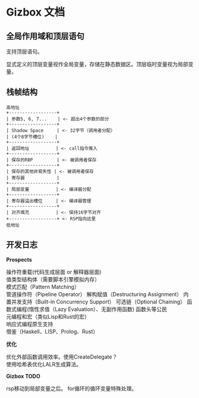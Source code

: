 # Gizbox 文档  

## 全局作用域和顶层语句    

支持顶层语句。  

显式定义的顶层变量视作全局变量，存储在静态数据区。顶层临时变量视为局部变量。     


## 栈帧结构  

```  
高地址
+------------------+
| 参数5, 6, 7...    | <- 超出4个参数的部分
+------------------+
| Shadow Space     | <- 32字节（调用者分配）
| (4个8字节槽位)    |
+------------------+
| 返回地址          | <- call指令推入
+------------------+
| 保存的RBP         | <- 被调用者保存
+------------------+
| 保存的其他非易失性 | <- 被调用者保存
| 寄存器            |
+------------------+
| 局部变量          | <- 编译器分配
+------------------+
| 寄存器溢出槽位     | <- 编译器管理
+------------------+
| 对齐填充          | <- 保持16字节对齐
+------------------+ <- RSP指向这里
低地址
```


## 开发日志  

**Prospects**  

操作符重载(代码生成层面 or 解释器层面)    
值类型结构体（需要脚本引擎模拟内存）      
模式匹配（Pattern Matching）  
管道操作符（Pipeline Operator）
解构赋值（Destructuring Assignment）
内置并发支持（Built-in Concurrency Support）
可选链（Optional Chaining）
函数式编程(惰性求值（Lazy Evaluation）、无副作用函数)
函数头等公民  
元编程和宏（类似Lisp和Rust的宏）  
响应式编程原生支持  
借鉴（Haskell、LISP、Prolog、Rust）  

**优化**    

优化外部函数调用效率。使用CreateDelegate？  
使用哈希表优化LALR生成算法。  


**Gizbox TODO**   

rsp移动到局部变量之后。
for循环的循环变量特殊处理。  